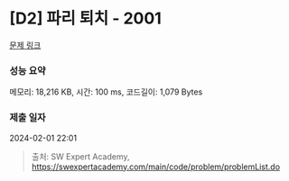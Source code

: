 # [D2] 파리 퇴치 - 2001 

[문제 링크](https://swexpertacademy.com/main/code/problem/problemDetail.do?contestProbId=AV5PzOCKAigDFAUq) 

### 성능 요약

메모리: 18,216 KB, 시간: 100 ms, 코드길이: 1,079 Bytes

### 제출 일자

2024-02-01 22:01



> 출처: SW Expert Academy, https://swexpertacademy.com/main/code/problem/problemList.do